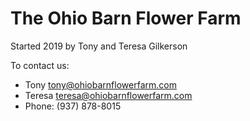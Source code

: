 # The Ohio Barn Flower Farm

Started 2019 by Tony and Teresa Gilkerson 

To contact us:
* Tony <tony@ohiobarnflowerfarm.com>
* Teresa <teresa@ohiobarnflowerfarm.com>
* Phone: (937) 878-8015
